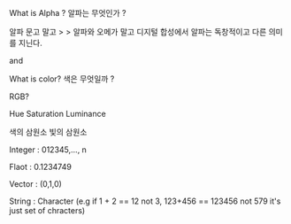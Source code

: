 What is Alpha ?
알파는 무엇인가 ? 

알파 문고 말고 > > 
알파와 오메가 말고
디지털 합성에서 알파는 독창적이고 다른 의미를 지닌다. 

and 

What is color? 
색은 무엇일까 ?

RGB?

Hue 
Saturation 
Luminance

색의 삼원소
빛의 삼원소 

Integer : 012345,..., n

Flaot : 0.1234749

Vector : (0,1,0)

String : Character (e.g if 1 + 2 == 12 not 3, 123+456 == 123456 not 579 it's just set of chracters)
